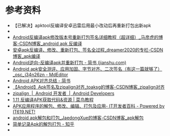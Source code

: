 # 参考资料

* 【已解决】apktool反编译安卓迅雷后用最小改动后再重新打包出新apk
* 
* [Android反编译apk修改版本号重新打包签名详细教程（超详细）_马彦虎的博客-CSDN博客_android apk 反编译](https://blog.csdn.net/weixin_37639900/article/details/108872307)
* [安卓apk反编译、修改、重新打包、签名全过程_dreamer2020的专栏-CSDN博客_apk编译](https://blog.csdn.net/dreamer2020/article/details/52761606)
* [Android逆向-反编译apk并重新打包 - 简书 (jianshu.com)](https://www.jianshu.com/p/037a74f30857)
* [Android apk安全测评、应用加固、字节对齐、二次签名（有这一篇就够了）_osc_j34n26zn - MdEditor](https://www.gushiciku.cn/pl/ggL1)
* [Android APK对齐总结 - 简书](https://www.jianshu.com/p/13d6fbad49f6)
* [【Android】Apk签名及zipalign对齐_toaksg的博客-CSDN博客_zipalign对齐](https://blog.csdn.net/zengd0/article/details/122986118)
* [zipalign  |  Android 开发者  |  Android Developers](https://developer.android.com/studio/command-line/zipalign?hl=zh-cn)
* [1.11 反编译APK获取代码&资源 | 菜鸟教程](https://www.runoob.com/w3cnote/android-tutorial-decompile-apk-get-code-resources.html)
* [APK应用程序的解包、修改、编辑、打包及应用- IT开发者百科 - Powered by IT619.NET!](https://www.it619.net/index.php?doc-view-632.html)
* [android apk解包和打包_JaedongXue的博客-CSDN博客_apk解包](https://blog.csdn.net/u011435933/article/details/89555328)
* [简单记录Apk的解包打包 - 知乎](https://zhuanlan.zhihu.com/p/370314900)
* 
